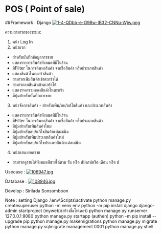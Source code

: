 ﻿# POS ( Point of sale)

##Framework : Django
[![1-4-QDbb-e-O98w-IB32-CNNu-Wjw.png](https://i.postimg.cc/8P8jMDdm/1-4-QDbb-e-O98w-IB32-CNNu-Wjw.png)](https://postimg.cc/3WB8Qsck)



ความสามารถของระบบ:
1. หน้า Log In
2. หน้าแรก
- สําหรับบันทึกข้อมูลการขาย
- แสดงรายการสินค้าทังหมดทีมีในร้าน
- มีFilter ในการค้นหาสินค้า จากชือสินค้า หรือประเภทสินค้า
- แสดงสินค้าในตะกร้าสินค้า
- สามารถเพิมสินค้าเข้าตะกร้าได้
- สามารถลบสินค้าเข้าตะกร้าได้
- แสดงราคารวมของสินค้าในตะกร้า
- มีปุมสําหรับบันทึกการขาย

3. หน้าจัดการสินค้า - สําหรับเพิม/ลบ/แก้ไขสินค้า และประเภทสินค้า
- แสดงรายการสินค้าทังหมดทีมีในร้าน
- มีFilter ในการค้นหาสินค้า จากชือสินค้า หรือประเภทสินค้า
- มีปุมสําหรับเพิมสินค้าใหม่
- มีปุมสําหรับลบ/แก้ไขสินค้าแต่ละชนิด
- มีปุมสําหรับเพิมประเภทสินค้าใหม่
- มีปุมสําหรับลบ/แก้ไขประเภทสินค้าแต่ละชนิด

4. หน้าแสดงยอดขาย
- สามารถดูรายได้ทังหมดทีขายได้ตาม วัน หรือ สัปดาห์หรือ เดือน หรือ ป

Usecase :
[![108947.jpg](https://i.postimg.cc/59KDRNK8/108947.jpg)](https://postimg.cc/Z03f9ZSq)

Database :
[![108946.jpg](https://i.postimg.cc/ZY9hZddw/108946.jpg)](https://postimg.cc/DmKNPm5G)



Develop : Sirilada Sonsomboon

Note : setting Django
.\env\Scripts\activate
python manage.py createsuperuser
python -m venv env
python -m pip install django
django-admin startproject (myweb)(สร้างชื่อโฟเดอร์)
python manage.py runserver 127.0.0.1:8080
python manage.py startapp (authen) 
python -m pip install --upgrade pip
python manage.py makemigrations
python manage.py migrate
python manage.py sqlmigrate management 0001
 python manage.py shell

